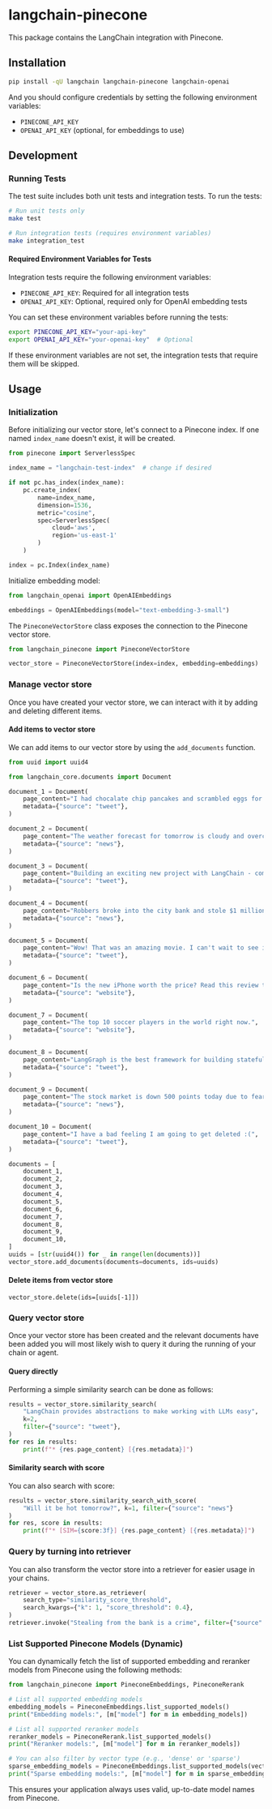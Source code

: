 # langchain-pinecone

This package contains the LangChain integration with Pinecone.

## Installation

```bash
pip install -qU langchain langchain-pinecone langchain-openai
```

And you should configure credentials by setting the following environment variables:

- `PINECONE_API_KEY`
- `OPENAI_API_KEY` (optional, for embeddings to use)

## Development

### Running Tests

The test suite includes both unit tests and integration tests. To run the tests:

```bash
# Run unit tests only
make test

# Run integration tests (requires environment variables)
make integration_test
```

#### Required Environment Variables for Tests

Integration tests require the following environment variables:

- `PINECONE_API_KEY`: Required for all integration tests
- `OPENAI_API_KEY`: Optional, required only for OpenAI embedding tests

You can set these environment variables before running the tests:

```bash
export PINECONE_API_KEY="your-api-key"
export OPENAI_API_KEY="your-openai-key"  # Optional
```

If these environment variables are not set, the integration tests that require them will be skipped.

## Usage

### Initialization

Before initializing our vector store, let's connect to a Pinecone index. If one named `index_name` doesn't exist, it will be created.

```python
from pinecone import ServerlessSpec

index_name = "langchain-test-index"  # change if desired

if not pc.has_index(index_name):
    pc.create_index(
        name=index_name,
        dimension=1536,
        metric="cosine",
        spec=ServerlessSpec(
            cloud='aws',
            region='us-east-1'
        )
    )

index = pc.Index(index_name)
```

Initialize embedding model:

```python
from langchain_openai import OpenAIEmbeddings

embeddings = OpenAIEmbeddings(model="text-embedding-3-small")
```

The `PineconeVectorStore` class exposes the connection to the Pinecone vector store.

```python
from langchain_pinecone import PineconeVectorStore

vector_store = PineconeVectorStore(index=index, embedding=embeddings)
```

### Manage vector store

Once you have created your vector store, we can interact with it by adding and deleting different items.

#### Add items to vector store

We can add items to our vector store by using the `add_documents` function.

```python
from uuid import uuid4

from langchain_core.documents import Document

document_1 = Document(
    page_content="I had chocalate chip pancakes and scrambled eggs for breakfast this morning.",
    metadata={"source": "tweet"},
)

document_2 = Document(
    page_content="The weather forecast for tomorrow is cloudy and overcast, with a high of 62 degrees.",
    metadata={"source": "news"},
)

document_3 = Document(
    page_content="Building an exciting new project with LangChain - come check it out!",
    metadata={"source": "tweet"},
)

document_4 = Document(
    page_content="Robbers broke into the city bank and stole $1 million in cash.",
    metadata={"source": "news"},
)

document_5 = Document(
    page_content="Wow! That was an amazing movie. I can't wait to see it again.",
    metadata={"source": "tweet"},
)

document_6 = Document(
    page_content="Is the new iPhone worth the price? Read this review to find out.",
    metadata={"source": "website"},
)

document_7 = Document(
    page_content="The top 10 soccer players in the world right now.",
    metadata={"source": "website"},
)

document_8 = Document(
    page_content="LangGraph is the best framework for building stateful, agentic applications!",
    metadata={"source": "tweet"},
)

document_9 = Document(
    page_content="The stock market is down 500 points today due to fears of a recession.",
    metadata={"source": "news"},
)

document_10 = Document(
    page_content="I have a bad feeling I am going to get deleted :(",
    metadata={"source": "tweet"},
)

documents = [
    document_1,
    document_2,
    document_3,
    document_4,
    document_5,
    document_6,
    document_7,
    document_8,
    document_9,
    document_10,
]
uuids = [str(uuid4()) for _ in range(len(documents))]
vector_store.add_documents(documents=documents, ids=uuids)
```

#### Delete items from vector store

```
vector_store.delete(ids=[uuids[-1]])
```

### Query vector store

Once your vector store has been created and the relevant documents have been added you will most likely wish to query it during the running of your chain or agent. 

#### Query directly

Performing a simple similarity search can be done as follows:

```python
results = vector_store.similarity_search(
    "LangChain provides abstractions to make working with LLMs easy",
    k=2,
    filter={"source": "tweet"},
)
for res in results:
    print(f"* {res.page_content} [{res.metadata}]")
```

#### Similarity search with score

You can also search with score:

```python
results = vector_store.similarity_search_with_score(
    "Will it be hot tomorrow?", k=1, filter={"source": "news"}
)
for res, score in results:
    print(f"* [SIM={score:3f}] {res.page_content} [{res.metadata}]")
```

### Query by turning into retriever

You can also transform the vector store into a retriever for easier usage in your chains.

```python
retriever = vector_store.as_retriever(
    search_type="similarity_score_threshold",
    search_kwargs={"k": 1, "score_threshold": 0.4},
)
retriever.invoke("Stealing from the bank is a crime", filter={"source": "news"})
```

### List Supported Pinecone Models (Dynamic)

You can dynamically fetch the list of supported embedding and reranker models from Pinecone using the following methods:

```python
from langchain_pinecone import PineconeEmbeddings, PineconeRerank

# List all supported embedding models
embedding_models = PineconeEmbeddings.list_supported_models()
print("Embedding models:", [m["model"] for m in embedding_models])

# List all supported reranker models
reranker_models = PineconeRerank.list_supported_models()
print("Reranker models:", [m["model"] for m in reranker_models])

# You can also filter by vector type (e.g., 'dense' or 'sparse')
sparse_embedding_models = PineconeEmbeddings.list_supported_models(vector_type="sparse")
print("Sparse embedding models:", [m["model"] for m in sparse_embedding_models])
```

This ensures your application always uses valid, up-to-date model names from Pinecone.